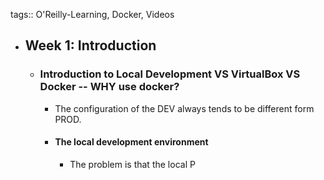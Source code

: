 tags:: O'Reilly-Learning, Docker, Videos

- ## Week 1: Introduction
	- ### Introduction to Local Development VS VirtualBox VS Docker -- WHY use docker?
		- The configuration of the DEV always tends to be different form PROD.
		- #### The local development environment
			- The problem is that the local P